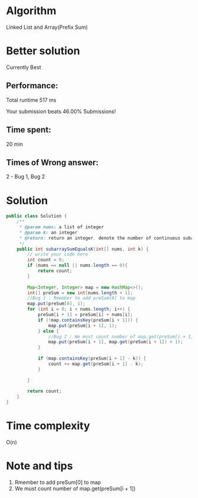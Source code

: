 # Algorithm 

Linked List and Array(Prefix Sum)

# Better solution

Currently Best

## Performance:

Total runtime 517 ms

Your submission beats 46.00% Submissions!

## Time spent:

20 min

## Times of Wrong answer:

2 - Bug 1, Bug 2

# Solution 

```java
public class Solution {
    /**
     * @param nums: a list of integer
     * @param k: an integer
     * @return: return an integer, denote the number of continuous subarrays whose sum equals to k
     */
    public int subarraySumEqualsK(int[] nums, int k) {
        // write your code here
        int count = 0;
        if (nums == null || nums.length == 0){
            return count;
        }
        
        Map<Integer, Integer> map = new HashMap<>();
        int[] preSum = new int[nums.length + 1];
        //Bug 1 : Rmember to add preSum[0] to map
        map.put(preSum[0], 1);
        for (int i = 0; i < nums.length; i++) {
            preSum[i + 1] = preSum[i] + nums[i];
            if (!map.containsKey(preSum[i + 1])) {
                map.put(preSum[i + 1], 1);
            } else {
                //Bug 2 : We must count number of map.get(preSum[i + 1])
                map.put(preSum[i + 1], map.get(preSum[i + 1]) + 1);
            }
            
            if (map.containsKey(preSum[i + 1] - k)) {
                count += map.get(preSum[i + 1] - k);
            }
            
        }
        
        return count;
    }
}
```

# Time complexity

O(n)

# Note and tips

1. Rmember to add preSum[0] to map
2. We must count number of map.get(preSum[i + 1])